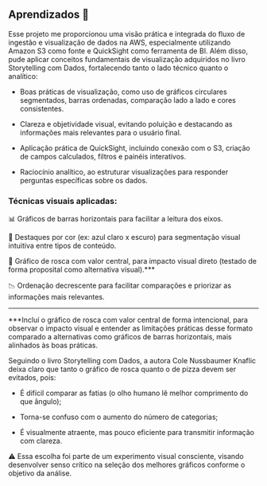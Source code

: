 ## Aprendizados 🧠

Esse projeto me proporcionou uma visão prática e integrada do fluxo de ingestão e visualização de dados na AWS, especialmente utilizando Amazon S3 como fonte e QuickSight como ferramenta de BI. Além disso, pude aplicar conceitos fundamentais de visualização adquiridos no livro Storytelling com Dados, fortalecendo tanto o lado técnico quanto o analítico:

- Boas práticas de visualização, como uso de gráficos circulares segmentados, barras ordenadas, comparação lado a lado e cores consistentes.

- Clareza e objetividade visual, evitando poluição e destacando as informações mais relevantes para o usuário final.

- Aplicação prática de QuickSight, incluindo conexão com o S3, criação de campos calculados, filtros e painéis interativos.

- Raciocínio analítico, ao estruturar visualizações para responder perguntas específicas sobre os dados.
  

### Técnicas visuais aplicadas:

📊 Gráficos de barras horizontais para facilitar a leitura dos eixos.

🎯 Destaques por cor (ex: azul claro x escuro) para segmentação visual intuitiva entre tipos de conteúdo.

🍩 Gráfico de rosca com valor central, para impacto visual direto (testado de forma proposital como alternativa visual).***

📉 Ordenação decrescente para facilitar comparações e priorizar as informações mais relevantes.


---
***Incluí o gráfico de rosca com valor central de forma intencional, para observar o impacto visual e entender as limitações práticas desse formato comparado a alternativas como gráficos de barras horizontais, mais alinhados às boas práticas.

Seguindo o livro Storytelling com Dados, a autora Cole Nussbaumer Knaflic deixa claro que tanto o gráfico de rosca quanto o de pizza devem ser evitados, pois:

- É difícil comparar as fatias (o olho humano lê melhor comprimento do que ângulo);

- Torna-se confuso com o aumento do número de categorias;

- É visualmente atraente, mas pouco eficiente para transmitir informação com clareza.

⚠️ Essa escolha foi parte de um experimento visual consciente, visando desenvolver senso crítico na seleção dos melhores gráficos conforme o objetivo da análise.
